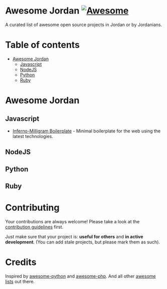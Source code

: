 # Awesome Jordan [![Awesome](https://cdn.rawgit.com/sindresorhus/awesome/d7305f38d29fed78fa85652e3a63e154dd8e8829/media/badge.svg)](https://github.com/sindresorhus/awesome)

A curated list of awesome open source projects in Jordan or by Jordanians.


# Table of contents

- [Awesome Jordan](#awesome-jordan)
	- [Javascript](#javascript)
    - [NodeJS](#nodejs)
    - [Python](#python)
    - [Ruby](#ruby)

# Awesome Jordan

## Javascript
* [Inferno-Milligram Boilerplate](https://github.com/KhaledElAnsari/inferno-milligram-boilerplate) - Minimal boilerplate for the web using the latest technologies.

## NodeJS

## Python

## Ruby



# Contributing

Your contributions are always welcome! Please take a look at the [contribution guidelines](https://github.com/vinta/awesome-python/blob/master/CONTRIBUTING.md) first.

Just make sure that your project is: **useful for others** and **in active development**. (You can add stale projects, but please mark them as such).


# Credits
Inspired by [awesome-python](https://github.com/vinta/awesome-python) and [awesome-php](https://github.com/ziadoz/awesome-php). And all other [awesome lists](https://github.com/sindresorhus/awesome-awesome-awesome-awesome) out there.
